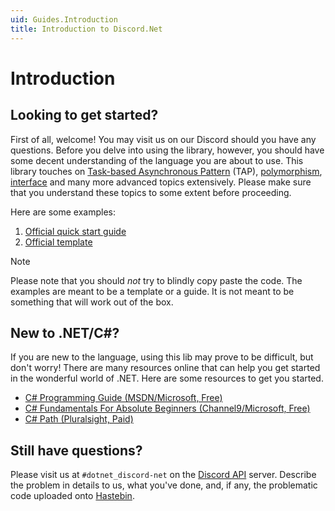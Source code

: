 ```yaml
---
uid: Guides.Introduction
title: Introduction to Discord.Net
---
```


# Introduction

## Looking to get started?

First of all, welcome! You may visit us on our Discord should you
have any questions. Before you delve into using the library,
however, you should have some decent understanding of the language
you are about to use. This library touches on
[Task-based Asynchronous Pattern] \(TAP), [polymorphism], [interface]
and many more advanced topics extensively. Please make sure that you
understand these topics to some extent before proceeding.

Here are some examples:

1. [Official quick start guide]
2. [Official template]

> [!NOTE]
> Please note that you should *not* try to blindly copy paste
> the code. The examples are meant to be a template or a guide.
> It is not meant to be something that will work out of the box.

[Official template]: https://github.com/foxbot/DiscordBotBase/tree/csharp/src/DiscordBot
[Official quick start guide]: https://github.com/RogueException/Discord.Net/blob/dev/docs/guides/getting_started/samples/first-bot/structure.cs
[Task-based Asynchronous Pattern]: https://docs.microsoft.com/en-us/dotnet/standard/asynchronous-programming-patterns/task-based-asynchronous-pattern-tap
[polymorphism]: https://docs.microsoft.com/en-us/dotnet/csharp/programming-guide/classes-and-structs/polymorphism
[interface]: https://docs.microsoft.com/en-us/dotnet/csharp/programming-guide/interfaces/

## New to .NET/C#?

If you are new to the language, using this lib may prove to be
difficult, but don't worry! There are many resources online that can
help you get started in the wonderful world of .NET. Here are some
resources to get you started.

- [C# Programming Guide (MSDN/Microsoft, Free)](https://docs.microsoft.com/en-us/dotnet/csharp/programming-guide/)
- [C# Fundamentals For Absolute Beginners (Channel9/Microsoft, Free)](https://channel9.msdn.com/Series/C-Fundamentals-for-Absolute-Beginners)
- [C# Path (Pluralsight, Paid)](https://www.pluralsight.com/paths/csharp)

## Still have questions?

Please visit us at `#dotnet_discord-net` on the [Discord API] server.
Describe the problem in details to us, what you've done, and,
if any, the problematic code uploaded onto [Hastebin](https://hastebin.com).

[Discord API]: https://discord.gg/jkrBmQR